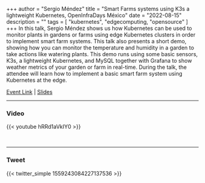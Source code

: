 +++
author = "Sergio Méndez"
title = "Smart Farms systems using K3s a lightweight Kubernetes, OpenInfraDays México"
date = "2022-08-15"
description = ""
tags = [
    "kubernetes",
    "edgecomputing,
    "opensource"
]
+++
In this talk, Sergio Méndez shows us how Kubernetes can be used to monitor plants in gardens or farms using edge Kubernetes clusters in order to implement smart farm systems. This talk also presents a short demo, showing how you can monitor the temperature and humidity in a garden to take actions like watering plants. This demo runs using some basic sensors, K3s, a lightweight Kubernetes, and MySQL together with Grafana to show weather metrics of your garden or farm in real-time. During the talk, the attendee will learn how to implement a basic smart farm system using Kubernetes at the edge.

[Event Link](https://eventee.co/en/e/open-infrastructure-days-mexico-2022-13797) | 
[Slides](https://b.link/SFK3sOIDMX2022)
<!--more-->
---

### Video

{{< youtube hRRd1aVkIY0 >}}

<br>

---

### Tweet

{{< twitter_simple 1559243084227137536 >}}

<br>